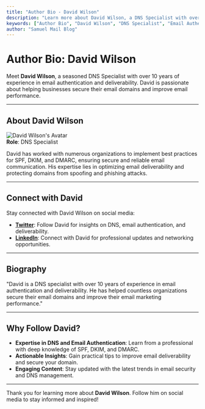 ```yaml
---
title: "Author Bio - David Wilson"
description: "Learn more about David Wilson, a DNS Specialist with over 10 years of experience in email authentication and deliverability. Connect with him on Twitter and LinkedIn."
keywords: ["Author Bio", "David Wilson", "DNS Specialist", "Email Authentication", "Email Deliverability", "Social Media"]
author: "Samuel Mail Blog"
---
```


# Author Bio: David Wilson

Meet **David Wilson**, a seasoned DNS Specialist with over 10 years of experience in email authentication and deliverability. David is passionate about helping businesses secure their email domains and improve email performance.

---

## About David Wilson

![David Wilson's Avatar](/images/authors/david-wilson.jpg)  
**Role**: DNS Specialist  

David has worked with numerous organizations to implement best practices for SPF, DKIM, and DMARC, ensuring secure and reliable email communication. His expertise lies in optimizing email deliverability and protecting domains from spoofing and phishing attacks.

---

## Connect with David

Stay connected with David Wilson on social media:

- **[Twitter](https://twitter.com/davidwilson)**: Follow David for insights on DNS, email authentication, and deliverability.  
- **[LinkedIn](https://linkedin.com/in/davidwilson)**: Connect with David for professional updates and networking opportunities.

---

## Biography

"David is a DNS specialist with over 10 years of experience in email authentication and deliverability. He has helped countless organizations secure their email domains and improve their email marketing performance."

---

## Why Follow David?

- **Expertise in DNS and Email Authentication**: Learn from a professional with deep knowledge of SPF, DKIM, and DMARC.  
- **Actionable Insights**: Gain practical tips to improve email deliverability and secure your domain.  
- **Engaging Content**: Stay updated with the latest trends in email security and DNS management.

---

Thank you for learning more about **David Wilson**. Follow him on social media to stay informed and inspired!